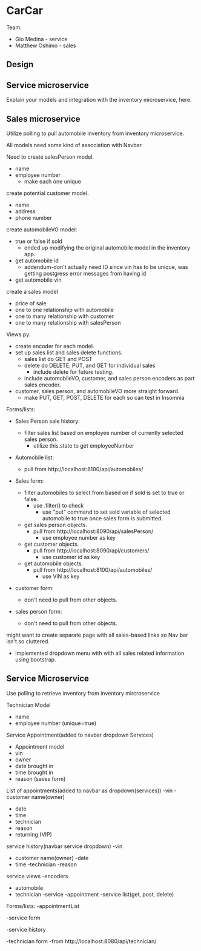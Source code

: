 # CarCar

Team:

* Gio Medina - service
* Matthew Oshimo - sales

## Design

## Service microservice

Explain your models and integration with the inventory
microservice, here.

## Sales microservice

Utilize polling to pull automobile inventory from inventory microservice. 

All models need some kind of association with Navbar

Need to create salesPerson model.
- name
- employee number
    - make each one unique

create potential customer model.
- name
- address
- phone number

create automobileVO model:
- true or false if sold
    - ended up modifying the original automobile model in the inventory app.
- get automobile id
    - addendum-don't actually need ID since vin has to be unique, was getting postgress error messages from having id
- get automobile vin

create a sales model
  - price of sale
  - one to one relationship with automobile
  - one to many relationship with customer
  - one to many relationship with salesPerson

Views.py:
- create encoder for each model.
- set up sales list and sales delete functions.
    - sales list do GET and POST 
    - delete do DELETE, PUT, and GET for individual sales
        - include delete for future testing.
    - include automobileVO, customer, and sales person encoders as part sales encoder.
- customer, sales person, and automobileVO more straight forward.
    - make PUT, GET, POST, DELETE for each so can test in Insomnia

Forms/lists:
- Sales Person sale history:
    - filter sales list based on employee number of currently selected sales person.
        - utilize this.state to get employeeNumber
- Automobile list:
    - pull from http://localhost:8100/api/automobiles/
- Sales form:
    - filter automobiles to select from based on if sold is set to true or false.
      - use .filter() to check
        - use "put" command to set sold variable of selected automobile to true once sales form is submitted.
    - get sales person objects.
        - pull from http://localhost:8090/api/salesPerson/
            - use employee number as key
    - get customer objects.
        - pull from http://localhost:8090/api/customers/
            - use customer id as key
    - get automobile objects.
        - pull from http://localhost:8100/api/automobiles/
            - use VIN as key

- customer form:
    - don't need to pull from other objects.
- sales person form:
    - don't need to pull from other objects. 

might want to create separate page with all sales-based links so Nav bar isn't so cluttered.
  - implemented dropdown menu with with all sales related information using bootstrap.

## Service Microservice

Use polling to retrieve inventory from inventory mircroservice 

Technician Model
- name 
- employee number (unique=true)

Service Appointment(added to navbar dropdown Services)
- Appointment model
- vin
- owner
- date brought in 
- time brought in
- reason
(saves form)

List of appointments(added to navbar as dropdown(services))
-vin 
-customer name(owner)
- date
- time 
- technician 
- reason
- returning (VIP)

service history(navbar service dropdown)
-vin
- customer name(owner)
-date 
- time
-technician 
-reason

service views
-encoders
   - automobile
   - technician 
   -service
   -appointment 
-service list(get, post, delete)


Forms/lists:
-appointmentList

-service form

-service history
    
-technician form
    -from http://localhost:8080/api/technician/

